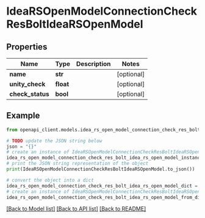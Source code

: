 # IdeaRSOpenModelConnectionCheckResBoltIdeaRSOpenModel


## Properties

Name | Type | Description | Notes
------------ | ------------- | ------------- | -------------
**name** | **str** |  | [optional] 
**unity_check** | **float** |  | [optional] 
**check_status** | **bool** |  | [optional] 

## Example

```python
from openapi_client.models.idea_rs_open_model_connection_check_res_bolt_idea_rs_open_model import IdeaRSOpenModelConnectionCheckResBoltIdeaRSOpenModel

# TODO update the JSON string below
json = "{}"
# create an instance of IdeaRSOpenModelConnectionCheckResBoltIdeaRSOpenModel from a JSON string
idea_rs_open_model_connection_check_res_bolt_idea_rs_open_model_instance = IdeaRSOpenModelConnectionCheckResBoltIdeaRSOpenModel.from_json(json)
# print the JSON string representation of the object
print(IdeaRSOpenModelConnectionCheckResBoltIdeaRSOpenModel.to_json())

# convert the object into a dict
idea_rs_open_model_connection_check_res_bolt_idea_rs_open_model_dict = idea_rs_open_model_connection_check_res_bolt_idea_rs_open_model_instance.to_dict()
# create an instance of IdeaRSOpenModelConnectionCheckResBoltIdeaRSOpenModel from a dict
idea_rs_open_model_connection_check_res_bolt_idea_rs_open_model_from_dict = IdeaRSOpenModelConnectionCheckResBoltIdeaRSOpenModel.from_dict(idea_rs_open_model_connection_check_res_bolt_idea_rs_open_model_dict)
```
[[Back to Model list]](../README.md#documentation-for-models) [[Back to API list]](../README.md#documentation-for-api-endpoints) [[Back to README]](../README.md)


